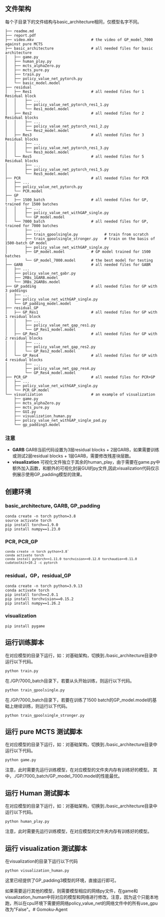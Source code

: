 ## 文件架构

每个子目录下的文件结构与basic_architecture相同，仅模型名字不同。

```
├── readme.md
├── report.pdf
├── video.mkv                          # the video of GP_model_7000 against pure MCTS
├── basic_architecture                 # all needed files for basic architecture
│   ├── game.py
│   ├── human_play.py
│   ├── mcts_alphaZero.py
│   ├── mcts_pure.py
│   ├── train.py
│   ├── policy_value_net_pytorch.py
│   └── basic_model.model
├── residual
│   ├── Res1                           # all needed files for 1 Residual block
│   │    ├── ...
│   │    ├── policy_value_net_pytorch_res1_1.py
│   │    └── Res1_model.model
│   ├── Res2                           # all needed files for 2 Residual blocks
│   │    ├── ...
│   │    ├── policy_value_net_pytorch_res1_2.py
│   │    └── Res2_model.model
│   ├── Res3                           # all needed files for 3 Residual blocks
│   │    ├── ...
│   │    ├── policy_value_net_pytorch_res1_3.py
│   │    └── Res3_model.model
│   └── Res5                           # all needed files for 5 Residual blocks
│        ├── ...
│        ├── policy_value_net_pytorch_res1_5.py
│        └── Res5_model.model
├── PCR                                # all needed files for PCR
│   ├── ...
│   ├── policy_value_net_pytorch.py
│   └── PCR.model
├── GP
│   ├── 1500_batch                     # all needed files for GP, trained for 1500 batches
│   │    ├── ...
│   │    ├── policy_value_net_withGAP_single.py
│   │    └── GP_model.model
│   └── 7000_batch                     # all needed files for GP, trained for 7000 batches
│        ├── ...
│        ├── train_gpoolsingle.py            # train from scratch
│        ├── train_gpoolsingle_stronger.py   # train on the basis of 1500-batch GP model
│        ├── policy_value_net_withGAP_single.py
│        ├── GP_model.model            # GP model trained for 1500 batches
│        └── GP_model_7000.model       # the best model for testing
├── GARB                               # all needed files for GABR
│   ├── ...
│   ├── policy_value_net_gabr.py
│   ├── 2RBs_1GARB.model
│   └── 3RBs_2GARBs.model
├── GP_padding                         # all needed files for GP with 3 paddings
│   ├── ...
│   ├── policy_value_net_withGAP_single.py
│   └── GP_padding_model.model
├── residual_GP
│   ├── GP_Res1                        # all needed files for GP with 1 residual block
│   │    ├── ...
│   │    ├── policy_value_net_gap_res1.py
│   │    └── GP_Res1_model.model
│   ├── GP_Res2                        # all needed files for GP with 2 residual blocks
│   │    ├── ...
│   │    ├── policy_value_net_gap_res2.py
│   │    └── GP_Res2_model.model
│   └── GP_Res4                        # all needed files for GP with 4 residual blocks
│        ├── ...
│        ├── policy_value_net_gap_res4.py
│        └── GP_Res4_model.model
├── PCR_GP                             # all needed files for PCR+GP
│   ├── ...
│   ├── policy_value_net_withGAP_single.py
│   └── PCR_GP.model
└── visualization                      # an example of visualization
    ├── game.py
    ├── mcts_alphaZero.py
    ├── mcts_pure.py
    ├── GUI.py
    ├── visualization_human.py
    ├── policy_value_net_withGAP_single_pad.py
    └── gp_padding3.model

```


### 注意
+ **GARB**
  GARB当前代码设置为3层residual blocks + 2层GARB，如果需要训练或测试2层residual blocks + 1层GARB，需要修改残差块层数。
+ **visualization**
  可视化文件独立于其余的human_play，由于需要在game.py中额外加入函数，和额外的可视化封装GUI的py文件,因此visualization代码仅示例展示使用GP_padding模型的效果。


## 创建环境
### basic_architecture, GARB, GP_padding

    conda create -n torch python=3.8
    source activate torch
    pip install torch==1.9.0
    pip install numpy==1.23.0
    
### PCR, PCR_GP

<font size=2>
    
    conda create -n torch python=3.8`
    conda activate torch
    conda install pytorch==1.11.0 torchvision==0.12.0 torchaudio==0.11.0 cudatoolkit=10.2 -c pytorch
    
</font>

### residual，GP，residual_GP

    conda create -n torch python=3.9.13
    conda activate torch
    pip install torch==2.0.1
    pip install torchvision==0.15.2
    pip install numpy==1.26.2

### visualization

    pip install pygame

## 运行训练脚本

在对应模型的目录下运行，如：对基础架构，切换到./basic_architecture目录中运行以下代码。

    python train.py

在./GP/7000_batch目录下，若要从头开始训练，则运行以下代码。

    python train_gpoolsingle.py

在./GP/7000_batch目录下，若要在训练了1500 batch的GP_model.model的基础上继续训练，则运行以下代码。

    python train_gpoolsingle_stronger.py

## 运行 pure MCTS 测试脚本

在对应模型的目录下运行，如：对基础架构，切换到./basic_architecture目录中运行以下代码。

    python game.py

注意，此时需要先运行训练模型，在对应模型的文件夹内存有训练好的模型。
其中，./GP/7000_batch/GP_model_7000.model的性能最优。

## 运行 Human 测试脚本

在对应模型的目录下运行，如：对基础架构，切换到./basic_architecture目录中运行以下代码。

    python human_play.py

注意，此时需要先运行训练模型，在对应模型的文件夹内存有训练好的模型。

## 运行 visualization 测试脚本

在visualization的目录下运行以下代码

    python visualization_human.py
    
这里已经提供了GP_padding3模型的环境，直接运行即可。

如果需要运行其他的模型，则需要模型相应的网络py文件，在game和visualization_human中将对应的模型和网络进行修改。注意，因为这个只能本地跑，所以在cpu环境下需要把网络policy_value_net的网络文件中的所有use_gpu改为"False"。#   G o m o k u - A g e n t  
 